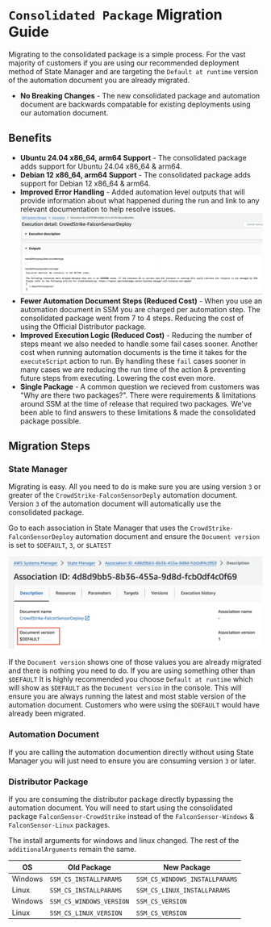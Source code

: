 # `Consolidated Package` Migration Guide

Migrating to the consolidated package is a simple process. For the vast majority of customers if you are using our recommended deployment method of State Manager and are targeting the `Default at runtime` version of the automation document you are already migrated.

- **No Breaking Changes** - The new consolidated package and automation document are backwards compatable for existing deployments using our automation document.

## Benefits

- **Ubuntu 24.04 x86_64, arm64 Support** - The consolidated package adds support for Ubuntu 24.04 x86_64 & arm64.
- **Debian 12 x86_64, arm64 Support** - The consolidated package adds support for Debian 12 x86_64 & arm64.
- **Improved Error Handling** - Added automation level outputs that will provide information about what happened during the run and link to any relevant documentation to help resolve issues.
![Error Handling](./assets/ec2_not_in_ssm.png)
- **Fewer Automation Document Steps (Reduced Cost)** - When you use an automation document in SSM you are charged per automation step. The consolidated package went from 7 to 4 steps. Reducing the cost of using the Official Distributor package.
- **Improved Execution Logic (Reduced Cost)** - Reducing the number of steps meant we also needed to handle some fail cases sooner. Another cost when running automation documents is the time it takes for the `executeScript` action to run. By handling these `fail` cases sooner in many cases we are reducing the run time of the action & preventing future steps from executing. Lowering the cost even more.
- **Single Package** - A common question we recieved from customers was "Why are there two packages?". There were requirements & limitations around SSM at the time of release that required two packages. We've been able to find answers to these limitations & made the consolidated package possible.

## Migration Steps

### State Manager

Migrating is easy. All you need to do is make sure you are using version `3` or greater of the `CrowdStrike-FalconSensorDeply` automation document. Version `3` of the automation document will automatically use the consolidated package.

Go to each association in State Manager that uses the `CrowdStrike-FalconSensorDeploy` automation document and ensure the `Document version` is set to `$DEFAULT`, `3`, or `$LATEST`

![StateManager](./assets/migrate.png)

If the `Document version` shows one of those values you are already migrated and there is nothing you need to do. If you are using something other than `$DEFAULT` It is highly recommended you choose `Default at runtime` which will show as `$DEFAULT` as the `Document version` in the console. This will ensure you are always running the latest and most stable version of the automation document. Customers who were using the `$DEFAULT` would have already been migrated.

### Automation Document

If you are calling the automation documention directly without using State Manager you will just need to ensure you are consuming version `3` or later.

### Distributor Package

If you are consuming the distributor package directly bypassing the automation document. You will need to start using the consolidated package `FalconSensor-CrowdStrike` instead of the `FalconSensor-Windows` & `FalconSensor-Linux` packages.

The install arguments for windows and linux changed. The rest of the `additionalArguments` remain the same.

| OS | Old Package | New Package |
| --- | --- | --- |
| Windows | `SSM_CS_INSTALLPARAMS` | `SSM_CS_WINDOWS_INSTALLPARAMS` |
| Linux | `SSM_CS_INSTALLPARAMS` | `SSM_CS_LINUX_INSTALLPARAMS` |
| Windows | `SSM_CS_WINDOWS_VERSION` | `SSM_CS_VERSION` |
| Linux | `SSM_CS_LINUX_VERSION` | `SSM_CS_VERSION` |
